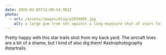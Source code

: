 ```yaml
---
date: 2025-02-05T12:09:54.981Z
photo:
  - url: /assets/images/blog/p2050005.jpg
    alt: a large gum tree set against a long-exposure shot of stars forming arcs around an empty point in the sky
---
```


Pretty happy with this star trails shot from my back yard. The aircraft lines are a bit of a shame, but I kind of also dig them! #astrophotography #startrails
